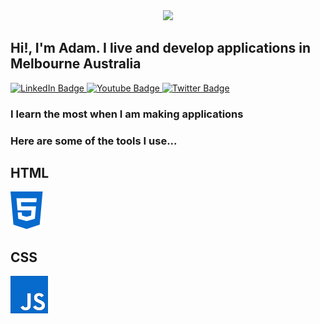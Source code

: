<div align="center">
 
  <img src="https://media.giphy.com/media/4KzpjLvJjJknJ5Xuak/giphy.gif" width="300px"/>
</div>

## Hi!, I'm Adam. I live and develop applications in Melbourne Australia

<div id="badges">
  <a href="https://linkedin.com/in/adam-ralph-333709242">
    <img src="https://img.shields.io/badge/LinkedIn-blue?style=for-the-badge&logo=linkedin&logoColor=white" alt="LinkedIn Badge"/>
  </a>
  <a href="https://www.youtube.com/channel/UCRMH3kvPD8o1Khssr4A8EWg">
    <img src="https://img.shields.io/badge/YouTube-red?style=for-the-badge&logo=youtube&logoColor=white" alt="Youtube Badge"/>
  </a>
  <a href="https://twitter.com/adamjralph">
    <img src="https://img.shields.io/badge/Twitter-blue?style=for-the-badge&logo=twitter&logoColor=white" alt="Twitter Badge"/>
  </a>
</div>

### I learn the most when I am making applications

### Here are some of the tools I use...

## HTML

<img
src="assets/html5-brands-30px.svg"
alt="Alt text"
title="HTML">

## CSS

<img
src="assets/js-brands-30px.svg"
alt="Alt text"
title="CSS">
